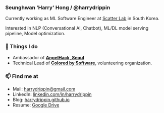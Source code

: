 ### Seunghwan 'Harry' Hong / @harrydrippin

Currently working as ML Software Engineer at [Scatter Lab](https://scatterlab.co.kr) in South Korea.

Interested in NLP (Conversational AI, Chatbot), ML/DL model serving pipeline, Model optimization.

### 🚀 Things I do

-   Ambassador of [**AngelHack, Seoul**](https://angelhack.com)
-   Technical Lead of [**Colored by Software**](https://somul.kr), volunteering organization.

### 📫 Find me at

-   Mail: [harrydrippin@gmail.com](mailto:harrydrippin@gmail.com)
-   LinkedIn: [linkedin.com/in/harrydrippin](https://linkedin.com/in/harrydrippin)
-   Blog: [harrydrippin.github.io](https://harrydrippin.github.io)
-   Resume: [Google Drive](https://drive.google.com/file/d/1DqLM1fdSOQRFE7NhD2eyg20eMliXwA6b/view)

